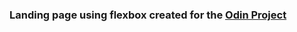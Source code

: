 ### Landing page using flexbox created for the [Odin Project](https://www.theodinproject.com/lessons/foundations-landing-page)

